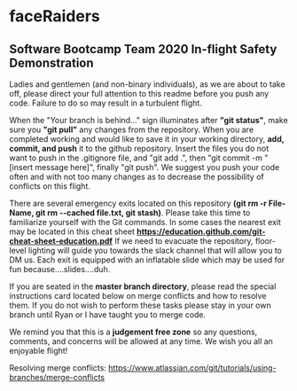 # faceRaiders
## Software Bootcamp Team 2020 In-flight Safety Demonstration

Ladies and gentlemen (and non-binary individuals), as we are about to take off, please direct your full attention to this readme before you push any code. Failure to do so may result in a turbulent flight.

When the "Your branch is behind..." sign illuminates after **"git status"**, make sure you **"git pull"** any changes from the repository. When you are completed working and would like to save it in your working directory, **add, commit, and push** it to the github repository. Insert the files you do not want to push in the .gitignore file, and "git add .", then "git commit -m "[insert message here]", finally "git push". We suggest you push your code often and with not too many changes as to decrease the possibility of conflicts on this flight.

There are several emergency exits located on this repository **(git rm -r File-Name, git rm --cached file.txt, git stash)**. Please take this time to familiarize yourself with the Git commands. In some cases the nearest exit may be located in this cheat sheet **https://education.github.com/git-cheat-sheet-education.pdf** If we need to evacuate the repository, floor-level lighting will guide you towards the slack channel that will allow you to DM us. Each exit is equipped with an inflatable slide which may be used for fun because....slides....duh.

If you are seated in the **master branch directory**, please read the special instructions card located below on merge conflicts and how to resolve them. If you do not wish to perform these tasks please stay in your own branch until Ryan or I have taught you to merge code.

We remind you that this is a **judgement free zone** so any questions, comments, and concerns will be allowed at any time. We wish you all an enjoyable flight!

Resolving merge conflicts: https://www.atlassian.com/git/tutorials/using-branches/merge-conflicts
